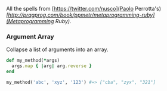 All the spells from [https://twitter.com/nusco](Paolo Perrotta's) *[http://pragprog.com/book/ppmetr/metaprogramming-ruby](Metaprogramming Ruby)*.

### Argument Array
Collapse a list of arguments into an array.
```ruby
def my_method(*args)
  args.map { |arg| arg.reverse }
end

my_method('abc', 'xyz', '123') #=> ["cba", "zyx", "321"]
```
